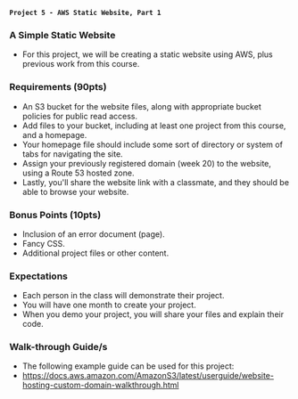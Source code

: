 **`Project 5 - AWS Static Website, Part 1`**

### A Simple Static Website
- For this project, we will be creating a static website using AWS, plus previous work from this course.

### Requirements (90pts)
- An S3 bucket for the website files, along with appropriate bucket policies for public read access.
- Add files to your bucket, including at least one project from this course, and a homepage.
- Your homepage file should include some sort of directory or system of tabs for navigating the site.
- Assign your previously registered domain (week 20) to the website, using a Route 53 hosted zone.
- Lastly, you'll share the website link with a classmate, and they should be able to browse your website.

### Bonus Points (10pts)
- Inclusion of an error document (page).
- Fancy CSS.
- Additional project files or other content.

### Expectations
- Each person in the class will demonstrate their project.
- You will have one month to create your project.
- When you demo your project, you will share your files and explain their code.

### Walk-through Guide/s
- The following example guide can be used for this project:
- https://docs.aws.amazon.com/AmazonS3/latest/userguide/website-hosting-custom-domain-walkthrough.html

